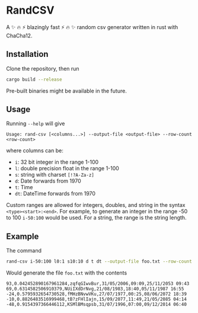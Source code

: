 # RandCSV

A :sparkles: :fire: :zap: blazingly fast :zap: :fire: :sparkles: random csv generator written in rust with ChaCha12.

## Installation

Clone the repository, then run 
```sh
cargo build --release
```
Pre-built binaries might be available in the future.

## Usage

Running `--help` will give 
```
Usage: rand-csv [<columns...>] --output-file <output-file> --row-count <row-count>
```
where columns can be:
- `i`: 32 bit integer in the range 1-100
- `l`: double precision float in the range 1-100
- `s`: string with charset `[!?A-Za-z]`
- `d`: Date forwards from 1970
- `t`: Time
- `dt`: DateTime forwards from 1970

Custom ranges are allowed for integers, doubles, and string in the syntax `<type><start>:<end>`. For example, to generate an integer in the range -50 to 100 `i-50:100` would be used. For a string, the range is the string length.

## Example

The command
```sh
rand-csv i-50:100 l0:1 s10:10 d t dt --output-file foo.txt --row-count 5
```
Would generate the file `foo.txt` with the contents
```
93,0.042452890167961284,zqfqGIwvBur,31/05/2006,09:09,25/11/2053 09:43
69,0.6314582506910379,NUiIXdDrNvg,21/08/1983,18:40,05/11/1987 16:55
-24,0.5795932654730528,fMHzBNvwVKu,27/07/1977,00:25,08/06/2072 18:39
-10,0.8826483516999468,tB?zFHlIajn,15/09/2077,11:49,21/05/2085 04:14
-48,0.9154397366446112,KSMlBMsqpsb,31/07/1996,07:00,09/12/2014 06:40
```